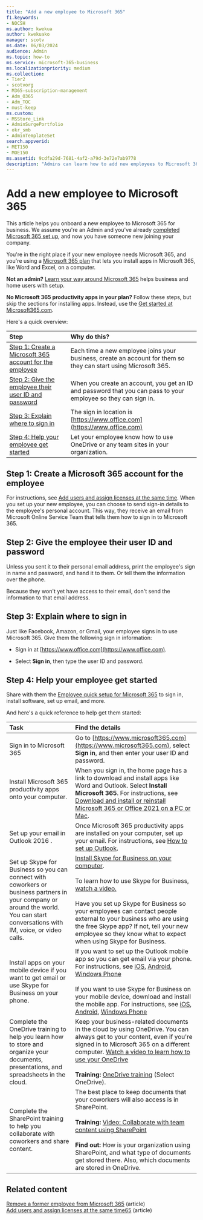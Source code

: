 ```yaml
---
title: "Add a new employee to Microsoft 365"
f1.keywords:
- NOCSH
ms.author: kwekua
author: kwekuako
manager: scotv
ms.date: 06/03/2024
audience: Admin
ms.topic: how-to
ms.service: microsoft-365-business
ms.localizationpriority: medium
ms.collection: 
- Tier2
- scotvorg
- M365-subscription-management 
- Adm_O365
- Adm_TOC
- must-keep
ms.custom:
- MSStore_Link
- AdminSurgePortfolio
- okr_smb
- AdminTemplateSet
search.appverid:
- MET150
- MOE150
ms.assetid: 9cdfa29d-7681-4af2-a79d-3e72e7ab9778
description: "Admins can learn how to add new employees to Microsoft 365 for business and give them access to email, Skype, and apps in Microsoft 365."
---
```


# Add a new employee to Microsoft 365

This article helps you onboard a new employee to Microsoft 365 for business. We assume you're an Admin and you've already [completed Microsoft 365 set up](../setup/setup.md), and now you have someone new joining your company.
  
You're in the right place if your new employee needs Microsoft 365, and you're using a [Microsoft 365 plan]( https://www.microsoft.com/microsoft-365/buy/compare-all-microsoft-365-products?rtc=1) that lets you install apps in Microsoft 365, like Word and Excel, on a computer.
  
 **Not an admin?** [Learn your way around Microsoft 365](https://support.microsoft.com/office/396b8d9e-e118-42d0-8a0d-87d1f2f055fb) helps business and home users with setup.
  
 **No Microsoft 365 productivity apps in your plan?** Follow these steps, but skip the sections for installing apps. Instead, use the [Get started at Microsoft365.com](https://support.microsoft.com/office/91a4ec74-67fe-4a84-a268-f6bdf3da1804).
  
Here's a quick overview:
  
|**Step**|**Why do this?**|
|:-----|:-----|
|[Step 1: Create a Microsoft 365 account for the employee](#step-1-create-a-microsoft-365-account-for-the-employee) <br/> |Each time a new employee joins your business, create an account for them so they can start using Microsoft 365.  <br/> |
|[Step 2: Give the employee their user ID and password](#step-2-give-the-employee-their-user-id-and-password) <br/> |When you create an account, you get an ID and password that you can pass to your employee so they can sign in.  <br/> |
|[Step 3: Explain where to sign in](#step-3-explain-where-to-sign-in) <br/> |The sign in location is [https://www.office.com](https://www.office.com) <br/> |
|[Step 4: Help your employee get started](#step-4-help-your-employee-get-started) <br/> |Let your employee know how to use OneDrive or any team sites in your organization.  <br/> |

## Step 1: Create a Microsoft 365 account for the employee

For instructions, see [Add users and assign licenses at the same time](add-users.md). When you set up your new employee, you can choose to send sign-in details to the employee's personal account. This way, they receive an email from Microsoft Online Service Team that tells them how to sign in to Microsoft 365.
  
## Step 2: Give the employee their user ID and password

Unless you sent it to their personal email address, print the employee's sign in name and password, and hand it to them. Or tell them the information over the phone.
  
Because they won't yet have access to their email, don't send the information to that email address.
  
## Step 3: Explain where to sign in

Just like Facebook, Amazon, or Gmail, your employee signs in to use Microsoft 365. Give them the following sign in information:
  
- Sign in at [https://www.office.com](https://www.office.com).

- Select **Sign in**, then type the user ID and password.

## Step 4: Help your employee get started

Share with them the [Employee quick setup for Microsoft 365](https://support.microsoft.com/office/7f34c318-e772-46a5-8c0a-ab86661542d1) to sign in, install software, set up email, and more.
  
And here's a quick reference to help get them started:
  
|**Task**|**Find the details**|
|:-----|:-----|
|Sign in to Microsoft 365  <br/> |Go to [https://www.microsoft365.com](https://www.microsoft365.com), select **Sign in**, and then enter your user ID and password.  <br/> |
|Install Microsoft 365 productivity apps onto your computer.  <br/><br/> |When you sign in, the home page has a link to download and install apps like Word and Outlook. Select **Install Microsoft 365**.         For instructions, see [Download and install or reinstall Microsoft 365 or Office 2021 on a PC or Mac](https://support.microsoft.com/office/4414eaaf-0478-48be-9c42-23adc4716658).  <br/> |
|Set up your email in Outlook 2016 .  <br/> |Once Microsoft 365 productivity apps are installed on your computer, set up your email. For instructions, see [How to set up Outlook](https://support.microsoft.com/office/6e27792a-9267-4aa4-8bb6-c84ef146101b).  <br/> |
|Set up Skype for Business so you can connect with coworkers or business partners in your company or around the world. You can start conversations with IM, voice, or video calls.  <br/> |[Install Skype for Business on your computer](https://support.microsoft.com/office/8a0d4da8-9d58-44f9-9759-5c8f340cb3fb).  <br/> <br/>To learn how to use Skype for Business, [watch a video.](https://support.microsoft.com/office/3a21eca4-434d-41f1-ab06-3d4a268573b7) <br/> <br/>Have you set up Skype for Business so your employees can contact people external to your business who are using the free Skype app? If not, tell your new employee so they know what to expect when using Skype for Business.  <br/> |
|Install apps on your mobile device if you want to get email or use Skype for Business on your phone.  <br/> |If you want to set up the Outlook mobile app so you can get email via your phone. For instructions, see [iOS](https://support.microsoft.com/office/b2de2161-cc1d-49ef-9ef9-81acd1c8e234), [Android](https://support.microsoft.com/office/886db551-8dfa-4fd5-b835-f8e532091872), [Windows Phone](https://support.microsoft.com/office/181a112a-be92-49ca-ade5-399264b3d417) <br/> <br/>If you want to use Skype for Business on your mobile device, download and install the mobile app. For instructions, see [iOS](https://support.microsoft.com/office/3239c8a3-cf55-4ff0-a967-5de51911c049#OS_Type=iOS), [Android](https://support.microsoft.com/office/4d1b7dfa-5b0b-4868-bae5-25947fb99e6e#OS_Type=Android), [Windows Phone](https://support.microsoft.com/office/4d1b7dfa-5b0b-4868-bae5-25947fb99e6e#OS_Type=Windows_Phone) <br/> |
|Complete the OneDrive training to help you learn how to store and organize your documents, presentations, and spreadsheets in the cloud.  <br/> |Keep your business-related documents in the cloud by using OneDrive. You can always get to your content, even if you're signed in to Microsoft 365 on a different computer. [Watch a video to learn how to use your OneDrive](https://support.microsoft.com/office/b30da4eb-ddd2-44b6-943b-e6fbfc6b8dde) <br/><br/> **Training:** [OneDrive training](https://support.microsoft.com/office/1f608184-b7e6-43ca-8753-2ff679203132) (Select OneDrive).  <br/> |
|Complete the SharePoint training to help you collaborate with coworkers and share content.  <br/> |The best place to keep documents that your coworkers will also access is in SharePoint.  <br/> <br/>**Training:** [Video: Collaborate with team content using SharePoint](https://support.microsoft.com/office/c17b6824-cc22-478f-8757-497cc6b57121) <br/><br/> **Find out:** How is your organization using SharePoint, and what type of documents get stored there. Also, which documents are stored in OneDrive.  <br/> |

## Related content

[Remove a former employee from Microsoft 365](remove-former-employee.md) (article)\
[Add users  and assign licenses at the same time65](add-users.md) (article)
